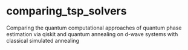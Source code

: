# comparing_tsp_solvers
Comparing the quantum computational approaches of quantum phase estimation via qiskit and quantum annealing on d-wave systems with classical simulated annealing
